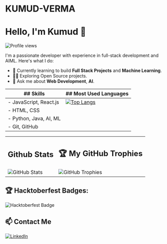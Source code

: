 # KUMUD-VERMA
# Hello, I'm Kumud 👋

![Profile views](https://komarev.com/ghpvc/?username=KUMUD-TECH)

I'm a passionate developer with experience in full-stack development and AIML. Here's what I do:

- 🌱 Currently learning to build **Full Stack Projects** and **Machine Learning**.
- 👨‍💻 Exploring Open Source projects.
- 💬 Ask me about **Web Development**, **AI**.

| ## Skills                      | ## Most Used Languages                                                                                        |
|-----------------------------|---------------------------------------------------------------------------------------------------------------|
| - JavaScript, React.js      |[![Top Langs](https://github-readme-stats.vercel.app/api/top-langs/?username=KUMUD-TECH&layout=pie)](https://github.com/anuraghazra/github-readme-stats)|
| - HTML, CSS                 |                                                                                                                                                          |
| - Python, Java, AI, ML      |                                                                                                                                                          |
| - Git, GitHub               |                                                                                                                                                          |


<table>
  <tr>
    <td><h2>Github Stats</h2></td>
    <td><h2>🏆 My GitHub Trophies</h2></td>
  </tr>
  <tr>
    <td><img src="https://github-readme-stats.vercel.app/api?username=KUMUD-TECH&show_icons=true&theme=radical" alt="GitHub Stats" /></td>
    <td><img src="https://github-profile-trophy.vercel.app/?username=KUMUD-TECH&theme=onedark" alt="GitHub Trophies" /></td>
  </tr>
</table>

## 🏆 Hacktoberfest Badges:
![Hacktoberfest Badge](https://holopin.me/@kumudtech)


## 📫 Contact Me
[![LinkedIn](https://img.shields.io/badge/LinkedIn-blue?logo=linkedin&logoColor=white&style=for-the-badge)](https://www.linkedin.com/in/kumud-verma-1sd9)




